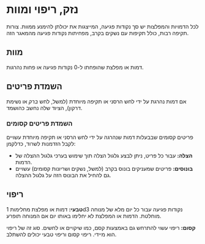 # נזק, ריפוי ומוות

לכל הדמויות והמפלצות יש סך נקודות פגיעה, המייצגות את יכולתן להימנע ממוות. צורות תקיפה רבות, כולל תקיפות עם נשקים בקרב, מפחיתות נקודות פגיעה מהמאגר הזה.

## מוות

דמות או מפלצת שהופחתו ל-0 נקודות פגיעה או פחות נהרגות.

## השמדת פריטים

אם דמות נהרגת על ידי לחש הרסני או תקיפה מיוחדת (למשל, לחש *ברק* או נשימת דרקון), הציוד שלה נחשב כהושמד.

### השמדת פריטים קסומים

פריטים קסומים שבבעלות דמות שנהרגה על ידי לחש הרסני או תקיפה מיוחדת עשויים לקבל הזדמנות לשרוד, כדלקמן:

- **הצלה:** עבור כל פריט, ניתן לבצע גלגול הצלה תוך שימוש בערכי גלגול ההצלה של הדמות.
- **בונוסים:** פריטים שמעניקים בונוס בקרב (למשל, נשקים ושריונות קסומים) עשויים גם להחיל את הבונוס הזה על גלגול ההצלה.

## ריפוי

**טבעי:** דמות או מפלצת מחלימות 1d3 נקודות פגיעה עבור כל יום מלא של מנוחה מוחלטת. הדמות או המפלצת לא יחלימו באותו יום אם המנוחה תופרע.

**קסום:** ריפוי עשוי להתרחש גם באמצעות קסם, כמו שיקויים או לחשים. סוג זה של ריפוי הוא מיידי. ריפוי קסום וריפוי טבעי יכולים להשתלב.